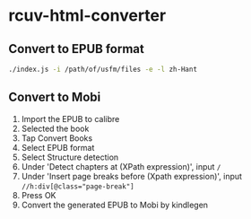 # rcuv-html-converter

## Convert to EPUB format

```sh
./index.js -i /path/of/usfm/files -e -l zh-Hant
```

## Convert to Mobi

1. Import the EPUB to calibre
1. Selected the book
1. Tap Convert Books
1. Select EPUB format
1. Select Structure detection
1. Under 'Detect chapters at (XPath expression)', input `/`
1. Under 'Insert page breaks before (Xpath expression)', input `//h:div[@class="page-break"]`
1. Press OK
1. Convert the generated EPUB to Mobi by kindlegen
